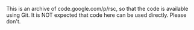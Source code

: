 This is an archive of code.google.com/p/rsc, so that the code is available using Git.
It is NOT expected that code here can be used directly. Please don't.
